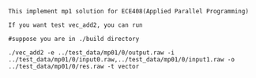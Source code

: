     This implement mp1 solution for ECE408(Applied Parallel Programming)
    
    If you want test vec_add2, you can run
    
    #suppose you are in ./build directory

    ./vec_add2 -e ../test_data/mp01/0/output.raw -i ../test_data/mp01/0/input0.raw,../test_data/mp01/0/input1.raw -o ../test_data/mp01/0/res.raw -t vector 